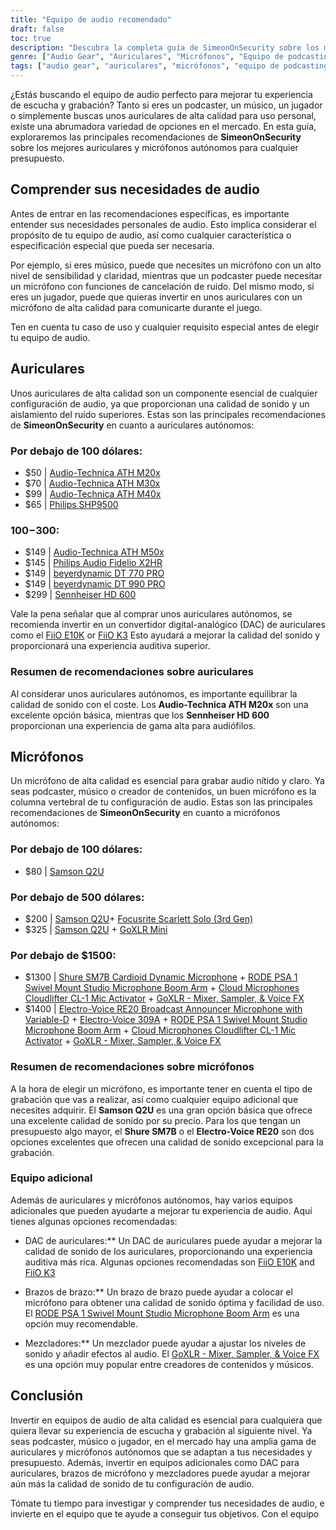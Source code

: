 ```yaml
---
title: "Equipo de audio recomendado"
draft: false
toc: true
description: "Descubra la completa guía de SimeonOnSecurity sobre los mejores auriculares y micrófonos autónomos, incluidas opciones económicas como el Audio-Technica ATH M20x y productos de gama alta como el Sennheiser HD 600."
genre: ["Audio Gear", "Auriculares", "Micrófonos", "Equipo de podcasting", "Equipos de grabación", "Auriculares para juegos", "Accesorios de audio", "Equipos de audio profesionales", "Equipos de audio económicos", "Equipos de sonido"]
tags: ["audio gear", "auriculares", "micrófonos", "equipo de podcasting", "equipo de grabación", "auriculares para juegos", "accesorios de audio", "equipo de audio profesional", "equipo de audio económico", "equipo de sonido", "Audio-Technica ATH M20x", "Audio-Technica ATH M30x", "Audio-Technica ATH M40x", "Philips SHP9500", "Audio-Technica ATH M50x", "Philips Audio Fidelio X2HR", "beyerdynamic DT 770 PRO", "beyerdynamic DT 990 PRO", "Sennheiser HD 600", "Samson Q2U", "Focusrite Scarlett Solo", "GoXLR Mini", "Shure SM7B", "RODE PSA 1", "Micrófonos Cloud Cloudlifter CL-1", "Electro-Voice RE20", "Electro-Voice 309A", "DAC de auriculares", "brazos de pluma", "mezcladoras", "equipo de audio profesional", "recomendaciones sobre el mejor equipo de audio"]
---
```


¿Estás buscando el equipo de audio perfecto para mejorar tu experiencia de escucha y grabación? Tanto si eres un podcaster, un músico, un jugador o simplemente buscas unos auriculares de alta calidad para uso personal, existe una abrumadora variedad de opciones en el mercado. En esta guía, exploraremos las principales recomendaciones de **SimeonOnSecurity** sobre los mejores auriculares y micrófonos autónomos para cualquier presupuesto.

## Comprender sus necesidades de audio

Antes de entrar en las recomendaciones específicas, es importante entender sus necesidades personales de audio. Esto implica considerar el propósito de tu equipo de audio, así como cualquier característica o especificación especial que pueda ser necesaria.

Por ejemplo, si eres músico, puede que necesites un micrófono con un alto nivel de sensibilidad y claridad, mientras que un podcaster puede necesitar un micrófono con funciones de cancelación de ruido. Del mismo modo, si eres un jugador, puede que quieras invertir en unos auriculares con un micrófono de alta calidad para comunicarte durante el juego.

Ten en cuenta tu caso de uso y cualquier requisito especial antes de elegir tu equipo de audio.

## Auriculares

Unos auriculares de alta calidad son un componente esencial de cualquier configuración de audio, ya que proporcionan una calidad de sonido y un aislamiento del ruido superiores. Estas son las principales recomendaciones de **SimeonOnSecurity** en cuanto a auriculares autónomos:

### Por debajo de 100 dólares:

- $50 | [Audio-Technica ATH M20x](https://amzn.to/2TVE252)
- $70 | [Audio-Technica ATH M30x](https://amzn.to/3aGF2Qs)
- $99 | [Audio-Technica ATH M40x](https://amzn.to/2RMkYDv)
- $65 | [Philips SHP9500](https://amzn.to/2RngkNb)

### $100-$300:

- $149 | [Audio-Technica ATH M50x](https://amzn.to/2GozWu9)        
- $145 | [Philips Audio Fidelio X2HR](https://amzn.to/2GozWu9)        
- $149 | [beyerdynamic DT 770 PRO](https://amzn.to/30P8jDY)     
- $149 | [beyerdynamic DT 990 PRO](https://amzn.to/37r9SdI)     
- $299 | [Sennheiser HD 600](https://amzn.to/30QLDDj)

Vale la pena señalar que al comprar unos auriculares autónomos, se recomienda invertir en un convertidor digital-analógico (DAC) de auriculares como el [FiiO E10K](https://amzn.to/312xdQJ) or [FiiO K3](https://amzn.to/2uzpo8B) Esto ayudará a mejorar la calidad del sonido y proporcionará una experiencia auditiva superior.

### Resumen de recomendaciones sobre auriculares

Al considerar unos auriculares autónomos, es importante equilibrar la calidad de sonido con el coste. Los **Audio-Technica ATH M20x** son una excelente opción básica, mientras que los **Sennheiser HD 600** proporcionan una experiencia de gama alta para audiófilos.

## Micrófonos

Un micrófono de alta calidad es esencial para grabar audio nítido y claro. Ya seas podcaster, músico o creador de contenidos, un buen micrófono es la columna vertebral de tu configuración de audio. Estas son las principales recomendaciones de **SimeonOnSecurity** en cuanto a micrófonos autónomos:

### Por debajo de 100 dólares:

- $80 | [Samson Q2U](https://amzn.to/2GkpbZA)

### Por debajo de 500 dólares:

- $200 | [Samson Q2U](https://amzn.to/2GkpbZA)+ [Focusrite Scarlett Solo (3rd Gen)](https://amzn.to/2ux8kA6)
- $325 | [Samson Q2U](https://amzn.to/2GkpbZA) + [GoXLR Mini](https://amzn.to/37oB6BC)

### Por debajo de $1500:

- $1300 | [Shure SM7B Cardioid Dynamic Microphone](https://amzn.to/36m9Gel) + [RODE PSA 1 Swivel Mount Studio Microphone Boom Arm](https://amzn.to/2tFgUwY) + [Cloud Microphones Cloudlifter CL-1 Mic Activator](https://amzn.to/2TUBi7W) + [GoXLR - Mixer, Sampler, & Voice FX](https://amzn.to/2tOcQdF)
- $1400 | [Electro-Voice RE20 Broadcast Announcer Microphone with Variable-D](https://amzn.to/37s5uep)  + [Electro-Voice 309A](https://amzn.to/36mRhxV) + [RODE PSA 1 Swivel Mount Studio Microphone Boom Arm](https://amzn.to/2tFgUwY) + [Cloud Microphones Cloudlifter CL-1 Mic Activator](https://amzn.to/2TUBi7W) + [GoXLR - Mixer, Sampler, & Voice FX](https://amzn.to/2tOcQdF)

### Resumen de recomendaciones sobre micrófonos

A la hora de elegir un micrófono, es importante tener en cuenta el tipo de grabación que vas a realizar, así como cualquier equipo adicional que necesites adquirir. El **Samson Q2U** es una gran opción básica que ofrece una excelente calidad de sonido por su precio. Para los que tengan un presupuesto algo mayor, el **Shure SM7B** o el **Electro-Voice RE20** son dos opciones excelentes que ofrecen una calidad de sonido excepcional para la grabación.

### Equipo adicional

Además de auriculares y micrófonos autónomos, hay varios equipos adicionales que pueden ayudarte a mejorar tu experiencia de audio. Aquí tienes algunas opciones recomendadas:

- DAC de auriculares:** Un DAC de auriculares puede ayudar a mejorar la calidad de sonido de los auriculares, proporcionando una experiencia auditiva más rica. Algunas opciones recomendadas son [FiiO E10K](https://amzn.to/312xdQJ) and [FiiO K3](https://amzn.to/2uzpo8B)

- Brazos de brazo:** Un brazo de brazo puede ayudar a colocar el micrófono para obtener una calidad de sonido óptima y facilidad de uso. El [RODE PSA 1 Swivel Mount Studio Microphone Boom Arm](https://amzn.to/2tFgUwY) es una opción muy recomendable.

- Mezcladores:** Un mezclador puede ayudar a ajustar los niveles de sonido y añadir efectos al audio. El [GoXLR - Mixer, Sampler, & Voice FX](https://amzn.to/2tOcQdF) es una opción muy popular entre creadores de contenidos y músicos.

## Conclusión

Invertir en equipos de audio de alta calidad es esencial para cualquiera que quiera llevar su experiencia de escucha y grabación al siguiente nivel. Ya seas podcaster, músico o jugador, en el mercado hay una amplia gama de auriculares y micrófonos autónomos que se adaptan a tus necesidades y presupuesto. Además, invertir en equipos adicionales como DAC para auriculares, brazos de micrófono y mezcladores puede ayudar a mejorar aún más la calidad de sonido de tu configuración de audio.

Tómate tu tiempo para investigar y comprender tus necesidades de audio, e invierte en el equipo que te ayude a conseguir tus objetivos. Con el equipo

